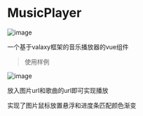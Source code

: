 # MusicPlayer

![image](https://github.com/user-attachments/assets/e95f0be6-0612-4870-8a32-00e5a92cd066)

一个基于valaxy框架的音乐播放器的vue组件

>使用样例

![image](https://github.com/user-attachments/assets/059b2d60-a355-4e1e-9a2b-dfe4610af42e)

放入图片url和歌曲的url即可实现播放

实现了图片鼠标放置悬浮和进度条匹配颜色渐变
